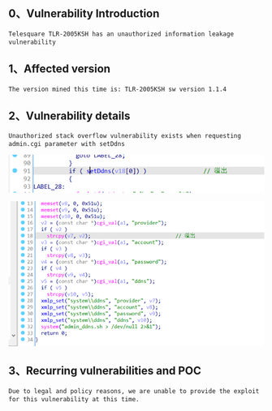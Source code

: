 ## 0、Vulnerability Introduction

```
Telesquare TLR-2005KSH has an unauthorized information leakage vulnerability
```

## 1、Affected version

```
The version mined this time is: TLR-2005KSH sw version 1.1.4
```

## 2、Vulnerability details

```
Unauthorized stack overflow vulnerability exists when requesting admin.cgi parameter with setDdns
```

![image-20250126205719988](image-20250126205719988.png)

![image-20250126205743149](image-20250126205743149.png)

## 3、Recurring vulnerabilities and POC

```
Due to legal and policy reasons, we are unable to provide the exploit for this vulnerability at this time.
```
